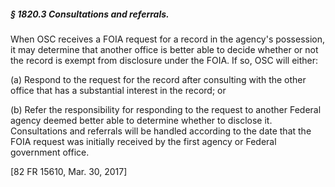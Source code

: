 ##### § 1820.3 Consultations and referrals. #####

When OSC receives a FOIA request for a record in the agency's possession, it may determine that another office is better able to decide whether or not the record is exempt from disclosure under the FOIA. If so, OSC will either:

(a) Respond to the request for the record after consulting with the other office that has a substantial interest in the record; or

(b) Refer the responsibility for responding to the request to another Federal agency deemed better able to determine whether to disclose it. Consultations and referrals will be handled according to the date that the FOIA request was initially received by the first agency or Federal government office.

[82 FR 15610, Mar. 30, 2017]